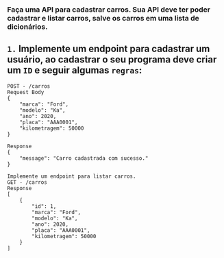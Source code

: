 ### Faça uma API para cadastrar carros. Sua API deve ter poder cadastrar e listar carros, salve os carros em uma lista de dicionários.

## ``1.`` Implemente um endpoint para cadastrar um usuário, ao cadastrar o seu programa deve criar um ``ID`` e seguir algumas ``regras``:

```
POST - /carros
Request Body
{
	"marca": "Ford",
	"modelo": "Ka",
	"ano": 2020,
	"placa": "AAA0001",
	"kilometragem": 50000
}
​
Response
{
	"message": "Carro cadastrada com sucesso."
}
​
Implemente um endpoint para listar carros.
GET - /carros
Response
[
	{
		"id": 1,
		"marca": "Ford",
		"modelo": "Ka",
		"ano": 2020,
		"placa": "AAA0001",
		"kilometragem": 50000
	}
]
```